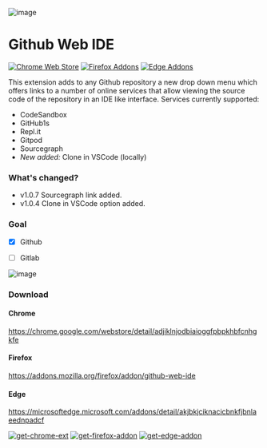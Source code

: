![image](https://user-images.githubusercontent.com/4354421/107630444-3700d000-6c6c-11eb-8f75-7160d0722ce4.png)
# Github Web IDE

[![Chrome Web Store](https://img.shields.io/chrome-web-store/v/adjiklnjodbiaioggfpbpkhbfcnhgkfe.svg)][chrome_link]
[![Firefox Addons](https://img.shields.io/amo/v/github-web-ide.svg)][firefox_link]
[![Edge Addons](https://img.shields.io/badge/dynamic/json?label=edge%20add-on&prefix=v&query=%24.version&url=https%3A%2F%2Fmicrosoftedge.microsoft.com%2Faddons%2Fgetproductdetailsbycrxid%2Fakjbkjciknacicbnkfjbnlaeednpadcf)][edge_link]


This extension adds to any Github repository a new drop down menu which offers links to a number of online services that allow viewing the source code of the repository in an IDE like interface.
Services currently supported:

* CodeSandbox
* GitHub1s
* Repl.it
* Gitpod
* Sourcegraph
* *New added:*  Clone in VSCode (locally)


### What's changed?
* v1.0.7 Sourcegraph link added.
* v1.0.4 Clone in VSCode option added.


### Goal
- [x] Github
- [ ] Gitlab


![image](https://user-images.githubusercontent.com/4354421/107879967-a123aa00-6ee4-11eb-9582-662998618ed1.png)


### Download

#### Chrome
https://chrome.google.com/webstore/detail/adjiklnjodbiaioggfpbpkhbfcnhgkfe
#### Firefox
https://addons.mozilla.org/firefox/addon/github-web-ide
#### Edge
https://microsoftedge.microsoft.com/addons/detail/akjbkjciknacicbnkfjbnlaeednpadcf


[![get-chrome-ext][chrome_badge]][chrome_link]
[![get-firefox-addon][firefox_badge]][firefox_link]
[![get-edge-addon][edge_badge]][edge_link]


[chrome_link]: https://chrome.google.com/webstore/detail/adjiklnjodbiaioggfpbpkhbfcnhgkfe
[chrome_badge]: https://user-images.githubusercontent.com/4354421/107861086-06778c80-6e4c-11eb-8072-f82422193a70.png
[firefox_link]: https://addons.mozilla.org/firefox/addon/github-web-ide
[firefox_badge]: https://user-images.githubusercontent.com/4354421/108622754-82249b00-7443-11eb-914d-387b3977923c.png
[edge_link]: https://microsoftedge.microsoft.com/addons/detail/akjbkjciknacicbnkfjbnlaeednpadcf
[edge_badge]: https://user-images.githubusercontent.com/4354421/108622750-7f29aa80-7443-11eb-992d-b56cdbd83713.png
